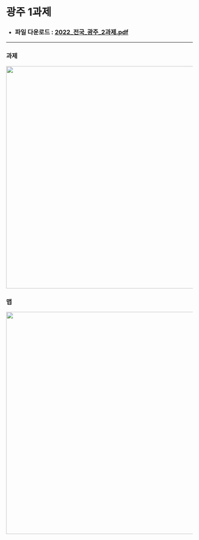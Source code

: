 # 광주 1과제

* ### 파일 다운로드 : [2022_전국_광주_2과제.pdf](https://github.com/Mobile-Robotic/2022_Local/files/8442052/57__1.pdf)
***
### 과제
<img src="https://user-images.githubusercontent.com/68007145/162181736-129e192f-a19f-45d3-b4ed-11e2e0ce2aba.jpg" width="600">

### 맵
<img src="https://user-images.githubusercontent.com/68007145/162181841-d1c518e3-a58b-4567-bb16-5c158e396e84.jpg" width="600">
